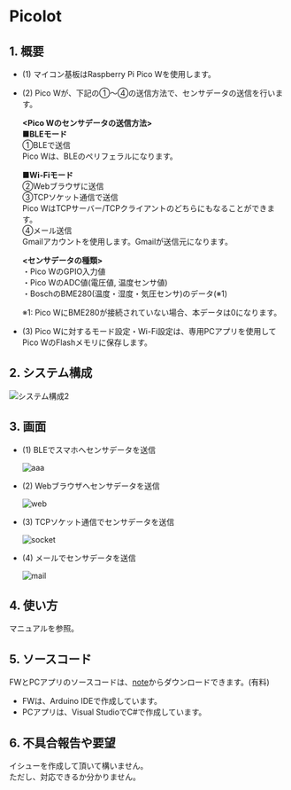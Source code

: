# PicoIot
## 1. 概要
- (1) マイコン基板はRaspberry Pi Pico Wを使用します。  
- (2) Pico Wが、下記の①～④の送信方法で、センサデータの送信を行います。  
      
    **<Pico Wのセンサデータの送信方法>**    
    **■BLEモード**  
    ①BLEで送信  
     Pico Wは、BLEのペリフェラルになります。  

    **■Wi-Fiモード**  
    ②Webブラウザに送信  
    ③TCPソケット通信で送信   
     Pico WはTCPサーバー/TCPクライアントのどちらにもなることができます。  
    ④メール送信    
     Gmailアカウントを使用します。Gmailが送信元になります。    

    **<センサデータの種類>**  
    ・Pico WのGPIO入力値  
    ・Pico WのADC値(電圧値, 温度センサ値)  
    ・BoschのBME280(温度・湿度・気圧センサ)のデータ(※1)   
        
    ※1: Pico WにBME280が接続されていない場合、本データは0になります。  
 
- (3) Pico Wに対するモード設定・Wi-Fi設定は、専用PCアプリを使用してPico WのFlashメモリに保存します。 

## 2. システム構成  
![システム構成2](https://github.com/user-attachments/assets/bd1f3872-290d-43fc-abdd-6f6824f8ec77)


## 3. 画面  
- (1) BLEでスマホへセンサデータを送信

     ![aaa](https://github.com/user-attachments/assets/25d75e21-08b5-4cd6-b222-466bac17a6db)


- (2) Webブラウザへセンサデータを送信  

   ![web](https://github.com/user-attachments/assets/046da13b-368c-4036-90a8-b6b381b8a323)

- (3) TCPソケット通信でセンサデータを送信

     ![socket](https://github.com/user-attachments/assets/d13d79bd-8fd3-456b-8eb3-2490991ca82e)

- (4) メールでセンサデータを送信
  
     ![mail](https://github.com/user-attachments/assets/3a8557ac-bc60-4f82-b68f-f73179f5a98c)

  
## 4. 使い方  
マニュアルを参照。

## 5. ソースコード 
FWとPCアプリのソースコードは、[note](https://note.com/gay_egret8211/n/nec19baa6b3ed)からダウンロードできます。(有料)  
- FWは、Arduino IDEで作成しています。
- PCアプリは、Visual StudioでC#で作成しています。

## 6. 不具合報告や要望
イシューを作成して頂いて構いません。  
ただし、対応できるか分かりません。   

